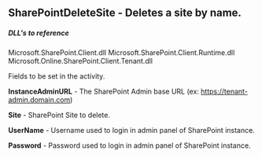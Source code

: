 ## SharePointDeleteSite - Deletes a site by name.

##### DLL's to reference
Microsoft.SharePoint.Client.dll
Microsoft.SharePoint.Client.Runtime.dll
Microsoft.Online.SharePoint.Client.Tenant.dll

Fields to be set in the activity.

**InstanceAdminURL** 	- The SharePoint Admin base URL (ex: https://tenant-admin.domain.com)

**Site**			    - SharePoint Site to delete.

**UserName**			- Username used to login in admin panel of SharePoint instance.

**Password**			- Password used to login in admin panel of SharePoint instance.